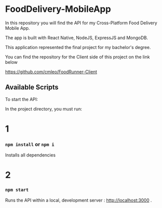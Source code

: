 # FoodDelivery-MobileApp

In this repository you will find the API for my Cross-Platform Food Delivery Mobile App. 

The app is built with React Native, NodeJS, ExpressJS and MongoDB. 

This application represented the final project for my bachelor's degree. 

You can find the repository for the Client side of this project on the link below

https://github.com/cmleo/FoodRunner-Client

## Available Scripts

To start the API:

In the project directory, you must run:

# 1 

### `npm install` or `npm i`

Installs all dependencies 

# 2

### `npm start`

Runs the API within a local, development server : [http://localhost:3000](http://localhost:3000) .
